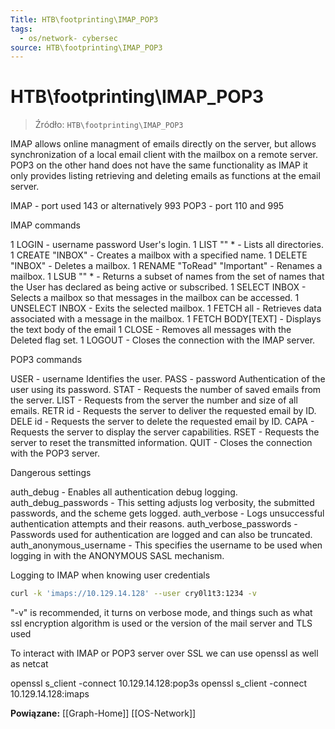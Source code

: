 ```yaml
---
Title: HTB\footprinting\IMAP_POP3
tags:
  - os/network- cybersec
source: HTB\footprinting\IMAP_POP3
---
```


# HTB\footprinting\IMAP_POP3

> Źródło: `HTB\footprinting\IMAP_POP3`

IMAP allows online managment of emails directly on the server, but allows synchronization of a local email client with the mailbox on a remote server.
POP3 on the other hand does not have the same functionality as IMAP it only provides listing retrieving and deleting emails as functions at the email server.

IMAP - port used 143 or alternatively 993
POP3 - port 110 and 995

IMAP commands

1 LOGIN - username password	User's login.
1 LIST "" *	- Lists all directories.
1 CREATE "INBOX"	- Creates a mailbox with a specified name.
1 DELETE "INBOX"	- Deletes a mailbox.
1 RENAME "ToRead" "Important"	- Renames a mailbox.
1 LSUB "" *	- Returns a subset of names from the set of names that the User has declared as being active or subscribed.
1 SELECT INBOX	- Selects a mailbox so that messages in the mailbox can be accessed.
1 UNSELECT INBOX	- Exits the selected mailbox.
1 FETCH <ID> all	- Retrieves data associated with a message in the mailbox.
1 FETCH <ID> BODY[TEXT] - Displays the text body of the email
1 CLOSE	- Removes all messages with the Deleted flag set.
1 LOGOUT	- Closes the connection with the IMAP server.

POP3 commands

USER - username	Identifies the user.
PASS - password	Authentication of the user using its password.
STAT	- Requests the number of saved emails from the server.
LIST	- Requests from the server the number and size of all emails.
RETR id	- Requests the server to deliver the requested email by ID.
DELE id	- Requests the server to delete the requested email by ID.
CAPA	- Requests the server to display the server capabilities.
RSET	- Requests the server to reset the transmitted information.
QUIT	- Closes the connection with the POP3 server.

Dangerous settings

auth_debug	- Enables all authentication debug logging.
auth_debug_passwords	- This setting adjusts log verbosity, the submitted passwords, and the scheme gets logged.
auth_verbose	- Logs unsuccessful authentication attempts and their reasons.
auth_verbose_passwords	- Passwords used for authentication are logged and can also be truncated.
auth_anonymous_username	- This specifies the username to be used when logging in with the ANONYMOUS SASL mechanism.

Logging to IMAP when knowing user credentials
```bash
curl -k 'imaps://10.129.14.128' --user cry0l1t3:1234 -v
```

"-v" is recommended, it turns on verbose mode, and things such as what ssl encryption algorithm is used or the version of the mail server and TLS used

To interact with IMAP or POP3 server over SSL we can use openssl as well as netcat

openssl s_client -connect 10.129.14.128:pop3s
openssl s_client -connect 10.129.14.128:imaps

**Powiązane:** [[Graph-Home]] [[OS-Network]]

